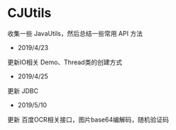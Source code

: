 # CJUtils
收集一些 JavaUtils，然后总结一些常用 API 方法

- 2019/4/23

更新IO相关 Demo、Thread类的创建方式

- 2019/4/25

更新 JDBC

- 2019/5/10

更新 百度OCR相关接口，图片base64编解码，随机验证码
